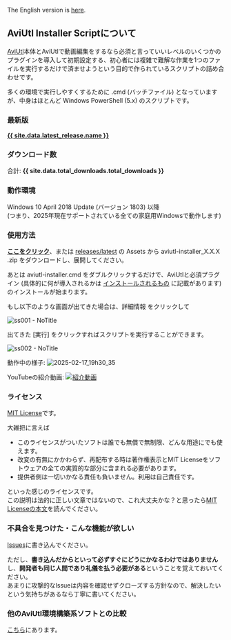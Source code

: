 The English version is [here](./en/).

## AviUtl Installer Scriptについて
[AviUtl](./AviUtlとは/)本体とAviUtlで動画編集をするなら必須と言っていいレベルのいくつかのプラグインを導入して初期設定する、初心者には複雑で難解な作業を1つのファイルを実行するだけで済ませようという目的で作られているスクリプトの詰め合わせです。

多くの環境で実行しやすくするために .cmd (バッチファイル) となっていますが、中身はほとんど Windows PowerShell (5.x) のスクリプトです。

### 最新版
<a href="{{ site.data.latest_release.html_url }}">**{{ site.data.latest_release.name }}**</a>

### ダウンロード数
合計: **{{ site.data.total_downloads.total_downloads }}**

### 動作環境
Windows 10 April 2018 Update (バージョン 1803) 以降\
<span class="size_small">(つまり、2025年現在サポートされている全ての家庭用Windowsで動作します)</span>

### 使用方法
<a href="{{ site.data.latest_release.assets[0].browser_download_url }}">**ここをクリック**</a>、または [releases/latest](https://github.com/menndouyukkuri/aviutl-installer-script/releases/latest) の  Assets から 
aviutl-installer_​X.X.X​.zip をダウンロードし、展開してください。

あとは aviutl-installer.cmd をダブルクリックするだけで、AviUtlと必須プラグイン (具体的に何が導入されるかは [インストールされるもの](./AviUtl-Installer-Scriptによってインストールされるもの/) に記載があります) のインストールが始まります。

もし以下のような画面が出てきた場合は、詳細情報 をクリックして

![ss001 - NoTitle](https://github.com/user-attachments/assets/0ce06df2-acce-4782-9d90-5aa4e9ca7d91)

出てきた [実行] をクリックすればスクリプトを実行することができます。

![ss002 - NoTitle](https://github.com/user-attachments/assets/129cd65b-8c40-4b34-bfd3-4e96ca36e39a)

動作中の様子:
![2025-02-17_19h30_35](https://github.com/user-attachments/assets/dc70d846-234e-40d1-b28c-d15f59c4ac9b)

YouTubeの紹介動画:
[![紹介動画](https://github.com/user-attachments/assets/c0dbb594-0c99-4ac0-96e1-fc51f924ba78)](https://youtu.be/fJYp_nV-yrg)

### ライセンス
[MIT License](https://github.com/menndouyukkuri/aviutl-installer-script/blob/main/LICENSE)です。

大雑把に言えば
* このライセンスがついたソフトは誰でも無償で無制限、どんな用途にでも使えます。
* 改変の有無にかかわらず、再配布する時は著作権表示とMIT Licenseをソフトウェアの全ての実質的な部分に含まれる必要があります。
* 提供者側は一切いかなる責任も負いません。利用は自己責任です。

といった感じのライセンスです。\
この説明は法的に正しい文章ではないので、これ大丈夫かな？と思ったら[MIT Licenseの本文](https://github.com/menndouyukkuri/aviutl-installer-script/blob/main/LICENSE)を読んでください。

### 不具合を見つけた・こんな機能が欲しい
[Issues](https://github.com/menndouyukkuri/aviutl-installer-script/issues)に書き込んでください。

ただし、**書き込んだからといって必ずすぐにどうにかなるわけではありません**し、**開発者も同じ人間であり礼儀を払う必要がある**ということを覚えておいてください。\
あまりに攻撃的なIssueは内容を確認せずクローズする方針なので、解決したいという気持ちがあるなら丁寧に書いてください。

### 他のAviUtl環境構築系ソフトとの比較
[こちら](./他のAviUtl環境構築系ソフトとの比較/)にあります。
